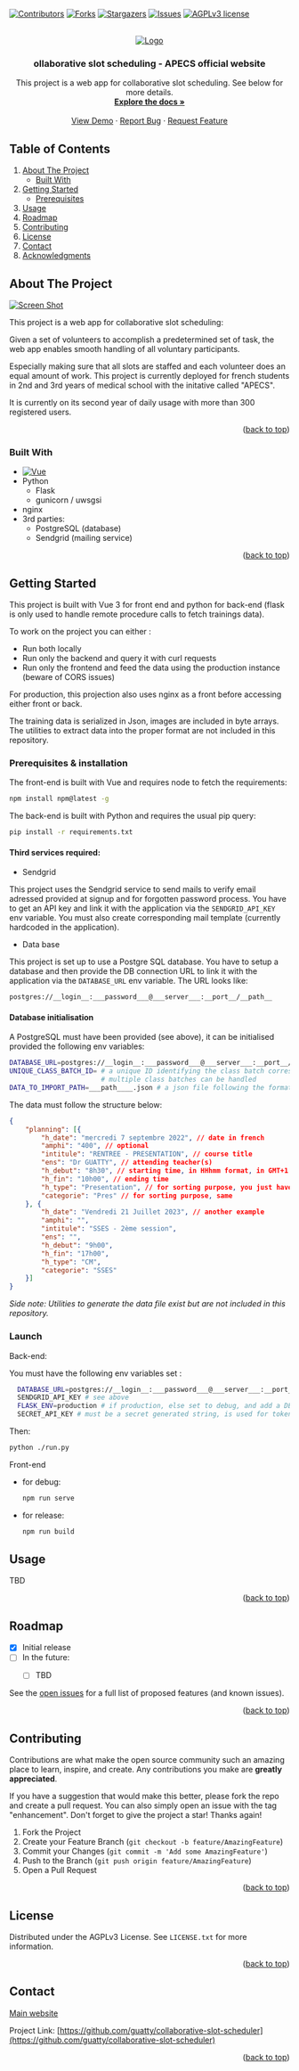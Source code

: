 <!-- Improved compatibility of back to top link: See: https://github.com/othneildrew/Best-README-Template/pull/73 -->
<a name="readme-top"></a>
<!--
*** Thanks for checking out the Best-README-Template. If you have a suggestion
*** that would make this better, please fork the repo and create a pull request
*** or simply open an issue with the tag "enhancement".
*** Don't forget to give the project a star!
*** Thanks again! Now go create something AMAZING! :D
-->



<!-- PROJECT SHIELDS -->
<!--
*** I'm using markdown "reference style" links for readability.
*** Reference links are enclosed in brackets [ ] instead of parentheses ( ).
*** See the bottom of this document for the declaration of the reference variables
*** for contributors-url, forks-url, etc. This is an optional, concise syntax you may use.
*** https://www.markdownguide.org/basic-syntax/#reference-style-links
-->
[![Contributors][contributors-shield]][contributors-url]
[![Forks][forks-shield]][forks-url]
[![Stargazers][stars-shield]][stars-url]
[![Issues][issues-shield]][issues-url]
[![AGPLv3 license][license-shield]][license-url]



<!-- PROJECT LOGO -->
<br />
<div align="center">
  <a href="http://www.apecs.ml/">
    <img src="src/assets/APECS-ABEILLE-CADUCEE.png" alt="Logo">
  </a>

  <h3 align="center">ollaborative slot scheduling - APECS official website</h3>


  <p align="center">
This project is a web app for collaborative slot scheduling. See below for more details.
    <br />
    <a href="https://github.com/guatty/collaborative-slot-scheduler"><strong>Explore the docs »</strong></a>
    <br />
    <br />
    <a href="http://www.apecs.ml/">View Demo</a>
    ·
    <a href="https://github.com/guatty/collaborative-slot-scheduler/issues">Report Bug</a>
    ·
    <a href="https://github.com/guatty/collaborative-slot-scheduler/issues">Request Feature</a>
  </p>
</div>




## Table of Contents
  <ol>
    <li>
      <a href="#about-the-project">About The Project</a>
      <ul>
        <li><a href="#built-with">Built With</a></li>
      </ul>
    </li>
    <li>
      <a href="#getting-started">Getting Started</a>
      <ul>
        <li><a href="#prerequisites">Prerequisites</a></li>
      </ul>
    </li>
    <li><a href="#usage">Usage</a></li>
    <li><a href="#roadmap">Roadmap</a></li>
    <li><a href="#contributing">Contributing</a></li>
    <li><a href="#license">License</a></li>
    <li><a href="#contact">Contact</a></li>
    <li><a href="#acknowledgments">Acknowledgments</a></li>
  </ol>




<!-- ABOUT THE PROJECT -->
## About The Project

[![Screen Shot](public/img/product_screenshot.png)](http://www.apecs.ml/)


This project is a web app for collaborative slot scheduling: 

Given a set of volunteers to accomplish a predetermined set of task, the web app enables smooth handling of all voluntary participants. 

Especially making sure that all slots are staffed and each volunteer does an equal amount of work. This project is currently deployed for french students in 2nd and 3rd years of medical school with the initative called "APECS".

It is currently on its second year of daily usage with more than 300 registered users.


<p align="right">(<a href="#readme-top">back to top</a>)</p>



### Built With

* [![Vue][Vue.js]][Vue-url]
* Python
  * Flask
  * gunicorn / uwsgsi
* nginx
* 3rd parties:
  * PostgreSQL (database)
  * Sendgrid (mailing service)


<p align="right">(<a href="#readme-top">back to top</a>)</p>



<!-- GETTING STARTED -->
## Getting Started

This project is built with Vue 3 for front end and python for back-end (flask is only used to handle remote procedure calls to fetch trainings data).

To work on the project you can either :
* Run both locally
* Run only the backend and query it with curl requests
* Run only the frontend and feed the data using the production instance (beware of CORS issues)

For production, this projection also uses nginx as a front before accessing either front or back.



The training data is serialized in Json, images are included in byte arrays.
The utilities to extract data into the proper format are not included in this repository.

### Prerequisites & installation

The front-end is built with Vue and requires node to fetch the requirements:
  ```sh
  npm install npm@latest -g
  ```


The back-end is built with Python and requires the usual pip query:
  ```sh
  pip install -r requirements.txt
  ```

#### Third services required:

* Sendgrid

This project uses the Sendgrid service to send mails to verify email adressed provided at signup and for forgotten password process.
You have to get an API key and link it with the application via the `SENDGRID_API_KEY` env variable.
You must also create corresponding mail template (currently hardcoded in the application).

* Data base

This project is set up to use a Postgre SQL database.
You have to setup a database and then provide the DB connection URL to link it with the application via the `DATABASE_URL` env variable. The URL looks like:
  ```sh
  postgres://__login__:___password___@___server___:__port__/__path__
  ```


#### Database initialisation
A PostgreSQL must have been provided (see above), it can be initialised provided the following env variables:
  ```sh
  DATABASE_URL=postgres://__login__:___password___@___server___:__port__/__path__ # URL to the PgSQL database
  UNIQUE_CLASS_BATCH_ID= # a unique ID identifying the class batch corresponding to the imported data
                         # multiple class batches can be handled
  DATA_TO_IMPORT_PATH=___path____.json # a json file following the format presented below
  ```

The data must follow the structure below:
```json
{
	"planning": [{
		"h_date": "mercredi 7 septembre 2022", // date in french
		"amphi": "400", // optional
		"intitule": "RENTREE - PRESENTATION", // course title
		"ens": "Dr GUATTY", // attending teacher(s)
		"h_debut": "8h30", // starting time, in HHhmm format, in GMT+1 timezone
		"h_fin": "10h00", // ending time
		"h_type": "Presentation", // for sorting purpose, you just have to be consistent with your choice
		"categorie": "Pres" // for sorting purpose, same
	}, {
		"h_date": "Vendredi 21 Juillet 2023", // another example
		"amphi": "",
		"intitule": "SSES - 2ème session",
		"ens": "",
		"h_debut": "9h00",
		"h_fin": "17h00",
		"h_type": "CM",
		"categorie": "SSES"
	}]
}
```

*Side note: Utilities to generate the data file exist but are not included in this repository.*



### Launch

Back-end:

You must have the following env variables set :
  ```sh
    DATABASE_URL=postgres://__login__:___password___@___server___:__port__/__path__ # see above
    SENDGRID_API_KEY # see above
    FLASK_ENV=production # if production, else set to debug, and add a DEUBG=True variable
    SECRET_API_KEY # must be a secret generated string, is used for token & password hashes generation
  ```
Then:
  ```sh
  python ./run.py
  ```


Front-end 
* for debug:
  ```sh
  npm run serve
  ```
* for release:
  ```sh
  npm run build
  ```

<!-- USAGE EXAMPLES -->
## Usage

TBD

<p align="right">(<a href="#readme-top">back to top</a>)</p>




<!-- ROADMAP -->
## Roadmap

- [x] Initial release
- [ ] In the future:
  - [ ] TBD


See the [open issues](https://github.com/guatty/collaborative-slot-scheduler/issues) for a full list of proposed features (and known issues).

<p align="right">(<a href="#readme-top">back to top</a>)</p>



<!-- CONTRIBUTING -->
## Contributing

Contributions are what make the open source community such an amazing place to learn, inspire, and create. Any contributions you make are **greatly appreciated**.

If you have a suggestion that would make this better, please fork the repo and create a pull request. You can also simply open an issue with the tag "enhancement".
Don't forget to give the project a star! Thanks again!

1. Fork the Project
2. Create your Feature Branch (`git checkout -b feature/AmazingFeature`)
3. Commit your Changes (`git commit -m 'Add some AmazingFeature'`)
4. Push to the Branch (`git push origin feature/AmazingFeature`)
5. Open a Pull Request

<p align="right">(<a href="#readme-top">back to top</a>)</p>



<!-- LICENSE -->
## License

Distributed under the AGPLv3 License. See `LICENSE.txt` for more information.

<p align="right">(<a href="#readme-top">back to top</a>)</p>



<!-- CONTACT -->
## Contact

[Main website](http://www.apecs.ml/)

Project Link: [https://github.com/guatty/collaborative-slot-scheduler](https://github.com/guatty/collaborative-slot-scheduler)

<p align="right">(<a href="#readme-top">back to top</a>)</p>




<!-- MARKDOWN LINKS & IMAGES -->
<!-- https://www.markdownguide.org/basic-syntax/#reference-style-links -->
[contributors-shield]: https://img.shields.io/github/contributors/guatty/collaborative-slot-scheduler.svg?style=for-the-badge
[contributors-url]: https://github.com/guatty/collaborative-slot-scheduler/graphs/contributors
[forks-shield]: https://img.shields.io/github/forks/guatty/collaborative-slot-scheduler.svg?style=for-the-badge
[forks-url]: https://github.com/guatty/collaborative-slot-scheduler/network/members
[stars-shield]: https://img.shields.io/github/stars/guatty/collaborative-slot-scheduler.svg?style=for-the-badge
[stars-url]: https://github.com/guatty/collaborative-slot-scheduler/stargazers
[issues-shield]: https://img.shields.io/github/issues/guatty/collaborative-slot-scheduler.svg?style=for-the-badge
[issues-url]: https://github.com/guatty/collaborative-slot-scheduler/issues
[license-shield]: https://img.shields.io/github/license/guatty/collaborative-slot-scheduler.svg?style=for-the-badge
[license-url]: https://github.com/guatty/collaborative-slot-scheduler/blob/master/LICENSE.txt
[product-screenshot]: images/screenshot.png
[Next.js]: https://img.shields.io/badge/next.js-000000?style=for-the-badge&logo=nextdotjs&logoColor=white
[Next-url]: https://nextjs.org/
[React.js]: https://img.shields.io/badge/React-20232A?style=for-the-badge&logo=react&logoColor=61DAFB
[React-url]: https://reactjs.org/
[Vue.js]: https://img.shields.io/badge/Vue.js-35495E?style=for-the-badge&logo=vuedotjs&logoColor=4FC08D
[Vue-url]: https://vuejs.org/
[Angular.io]: https://img.shields.io/badge/Angular-DD0031?style=for-the-badge&logo=angular&logoColor=white
[Angular-url]: https://angular.io/
[Svelte.dev]: https://img.shields.io/badge/Svelte-4A4A55?style=for-the-badge&logo=svelte&logoColor=FF3E00
[Svelte-url]: https://svelte.dev/
[Laravel.com]: https://img.shields.io/badge/Laravel-FF2D20?style=for-the-badge&logo=laravel&logoColor=white
[Laravel-url]: https://laravel.com
[Bootstrap.com]: https://img.shields.io/badge/Bootstrap-563D7C?style=for-the-badge&logo=bootstrap&logoColor=white
[Bootstrap-url]: https://getbootstrap.com
[JQuery.com]: https://img.shields.io/badge/jQuery-0769AD?style=for-the-badge&logo=jquery&logoColor=white
[JQuery-url]: https://jquery.com 